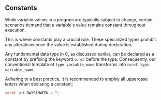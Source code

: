 ## Constants

While variable values in a program are typically subject to change, certain scenarios demand that a variable's value remains constant throughout execution.

This is where constants play a crucial role. These specialized types prohibit any alterations once the value is established during declaration.

Any fundamental data type in C, as discussed earlier, can be declared as a constant by prefixing the keyword `const` before the type. Consequently, our conventional template of `type variable_name` transforms into `const type variable_name`.

Adhering to a best practice, it is recommended to employ all uppercase letters when declaring a constant:

```c
const int DAYSINWEEK = 7;
